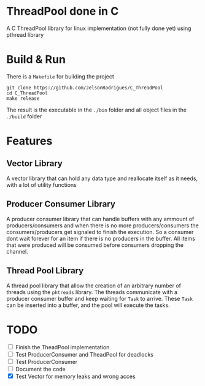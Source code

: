 # ThreadPool done in C
A C ThreadPool library for linux implementation (not fully done yet) using pthread library

# Build & Run
There is a `Makefile` for building the project <br>
```shell
git clone https://github.com/JelsonRodrigues/C_ThreadPool
cd C_ThreadPool
make release
```
The result is the executable in the `./bin` folder and all object files in the `./build` folder

# Features
## Vector Library
A vector library that can hold any data type and reallocate itself as it needs, with a lot of utility functions
## Producer Consumer Library
A producer consumer library that can handle buffers with any ammount of producers/consumers and when there is no more producers/consumers the consumers/producers get signaled to finish the execution. So a consumer dont wait forever for an item if there is no producers in the buffer.
All items that were produced will be consumed before consumers dropping the channel.
## Thread Pool Library
A thread pool library that allow the creation of an arbitrary number of threads using the `phtreads` library. The threads communicate with a producer consumer buffer and keep waiting for `Task` to arrive. These `Task` can be inserted into a buffer, and the pool will execute the tasks.

# TODO
<input type="checkbox"> Finish the TheadPool implementation <br>
<input type="checkbox"> Test ProducerConsumer and TheadPool for deadlocks <br>
<input type="checkbox"> Test ProducerConsumer <br>
<input type="checkbox"> Document the code <br>
<input type="checkbox" checked> Test Vector for memory leaks and wrong acces <br>